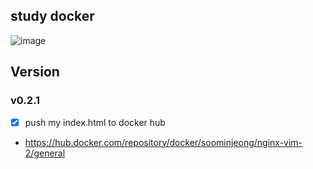 ## study docker

![image](https://github.com/jsmin6330/docker-nginx/assets/150888333/98dc5b8b-8222-4d3c-8ca6-15b1edd1b11e)


## Version
### v0.2.1
- [X] push my index.html to docker hub
- https://hub.docker.com/repository/docker/soominjeong/nginx-vim-2/general
